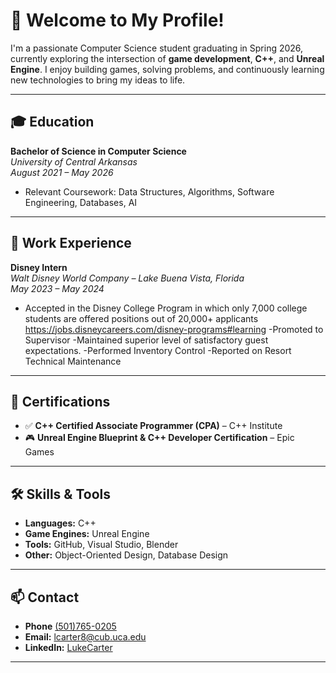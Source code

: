 # 👋 Welcome to My Profile!

I'm a passionate Computer Science student graduating in Spring 2026, currently exploring the intersection of **game development**, **C++**, and **Unreal Engine**. I enjoy building games, solving problems, and continuously learning new technologies to bring my ideas to life.

---

## 🎓 Education

**Bachelor of Science in Computer Science**  
*University of Central Arkansas*  
_August 2021 – May 2026_   
- Relevant Coursework: Data Structures, Algorithms, Software Engineering, Databases, AI

---

## 💼 Work Experience

**Disney Intern**  
*Walt Disney World Company – Lake Buena Vista, Florida*  
_May 2023 – May 2024_  
- Accepted in the Disney College Program in which only 7,000
  college students are offered positions out of 20,000+ applicants
  https://jobs.disneycareers.com/disney-programs#learning
-Promoted to Supervisor
-Maintained superior level of satisfactory guest expectations.
-Performed Inventory Control
-Reported on Resort Technical Maintenance

---

## 🧾 Certifications

- ✅ **C++ Certified Associate Programmer (CPA)** – C++ Institute  
- 🎮 **Unreal Engine Blueprint & C++ Developer Certification** – Epic Games  

---

## 🛠️ Skills & Tools

- **Languages:** C++ 
- **Game Engines:** Unreal Engine 
- **Tools:** GitHub, Visual Studio, Blender
- **Other:** Object-Oriented Design, Database Design

---

## 📫 Contact

- **Phone** [(501)765-0205](tel://(501)765-0205)
- **Email:** [lcarter8@cub.uca.edu](mailto:lcarter8@cub.uca.edu)
- **LinkedIn:** [LukeCarter](www.linkedin.com/in/luke-carter-9081b030a) 

---
